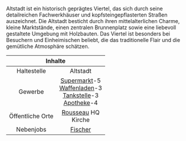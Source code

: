 Altstadt ist ein historisch geprägtes Viertel, das sich durch seine detailreichen Fachwerkhäuser und kopfsteingepflasterten Straßen auszeichnet. Die Altstadt besticht durch ihren mittelalterlichen Charme, kleine Marktstände, einen zentralen Brunnenplatz sowie eine liebevoll gestaltete Umgebung mit Holzbauten. Das Viertel ist besonders bei Besuchern und Einheimischen beliebt, die das traditionelle Flair und die gemütliche Atmosphäre schätzen.


<table>
  <thead>
    <tr>
      <th colspan=2 align="center">Inhalte</th>
    </tr>
  </thead>
  <tbody>
    <tr>
      <td align="center">Haltestelle</td>
      <td align="center">Altstadt</td>
    </tr>
    <tr>
      <td align="center">Gewerbe</td>
      <td align="center"><a href="../../biz/supermarkt/">Supermarkt</a>-5 <br> <a href="../../biz/waffenladen/">Waffenladen</a>-3 <br> <a href="../../biz/tankstelle/">Tankstelle</a>-3 <br> <a href="../../biz/apotheke/">Apotheke</a>-4</td>
    </tr>
    <tr>
      <td align="center">Öffentliche Orte</td>
      <td align="center"><a href="../../fraktionen/Rousseau/">Rousseau</a> HQ <br> Kirche</td>
    </tr>
    <tr>
      <td align="center">Nebenjobs</td>
      <td align="center"><a href="../../skills/fischer/">Fischer</a> </td>
  </tbody>
</table>

